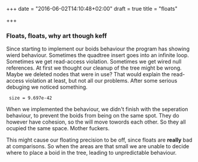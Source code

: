 +++
date = "2016-06-02T14:10:48+02:00"
draft = true
title = "floats"

+++

### Floats, floats, why art though keff

Since starting to implement our boids behaviour the program has
showing wierd behaviour. Sometimes the quadtree insert goes into an infinite
loop. Sometimes we get read-access violation. Sometimes we get wired null
references. At first we thought our cleanup of the tree might be wrong.
Maybe we deleted nodes that were in use? That would explain the read-access
violation at least, but not all our problems. After some serious debuging
we noticed something.

```
 size = 9.697e-42
```

When we implemented the behaviour, we didn't finish with the seperation behaviour,
to prevent the boids from being on the same spot. They do however have cohesion,
so the will move towords each other. So they all ocupied the same space. Mother fuckers.

This might cause our floating precision to be off, since floats are **really** bad
at comparisons. So when the areas are that small we are unable to decide where to
place a boid in the tree, leading to unpredictable behaviour.